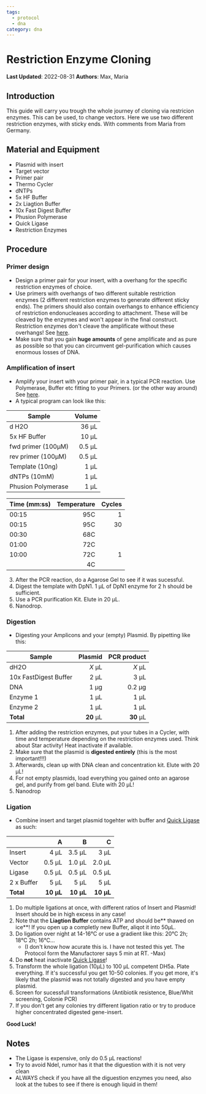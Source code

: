 ```yaml
---
tags:
  - protocol
  - dna
category: dna
---
```

# Restriction Enzyme Cloning

**Last Updated**: 2022-08-31
**Authors**: Max, Maria

## Introduction
This guide will carry you trough the whole journey of cloning via restricion enzymes. This can be used, to change vectors. Here we use two different restriction enzymes, with sticky ends. With comments from Maria from Germany.

## Material and Equipment
- Plasmid with insert
- Target vector
- Primer pair
- Thermo Cycler
- dNTPs
- 5x HF Buffer
- 2x Liagtion Buffer
- 10x Fast Digest Buffer
- Phusion Polymerase
- Quick Ligase
- Restriction Enzymes

## Procedure
### Primer design 
- Design a primer pair for your insert, with a overhang for the specific restriction enzymes of choice. 
- Use primers with overhangs of two different suitable restriction enzymes (2 different restriction enzymes to generate different sticky ends). The primers should also contain overhangs to enhance efficiency of restriction endonucleases according to attachment. These will be cleaved by the enzymes and won't appear in the final construct. Restriction enzymes don't cleave the amplificate without these overhangs! See [here](https://international.neb.com/tools-and-resources/usage-guidelines/cleavage-close-to-the-end-of-dna-fragments).
- Make sure that you gain **huge amounts** of gene amplificate and as pure as possible so that you can circumvent gel-purification which causes enormous losses of DNA.
### Amplification of insert
- Amplify your insert with your primer pair, in a typical PCR reaction. Use Polymerase, Buffer etc fitting to your Primers. (or the other way around) See [here](https://tmcalculator.neb.com/#!/main).
- A typical program can look like this:

| Sample             | Volume |
|--------------------|-------:|
| d H2O              |  36 µL |
| 5x HF Buffer       |  10 µL |
| fwd primer (100µM) | 0.5 µL |
| rev primer (100µM) | 0.5 µL |
| Template (10ng)    |   1 µL |
| dNTPs (10mM)       |   1 µL |
| Phusion Polymerase |   1 µL |

| Time (mm:ss) | Temperature | Cycles |
|--------------|------------:|-------:|
| 00:15        |         95C |      1 |
| 00:15        |         95C |     30 |
| 00:30        |         68C |        |
| 01:00        |         72C |        |
| 10:00        |         72C |      1 |
|              |          4C |        |

3. After the PCR reaction, do a Agarose Gel to see if it was sucessful.
4. Digest the template with DpN1. 1 µL of DpN1 enzyme for 2 h should be sufficient. 
5. Use a PCR purification Kit. Elute in 20 µL.
7. Nanodrop.
### Digestion
- Digesting your Amplicons and your (empty) Plasmid. By pipetting like this:

| Sample                | Plasmid | PCR product |
|-----------------------|--------:|------------:|
| dH2O                  |     _X_ µL|         _X_ µL|
| 10x FastDigest Buffer |       2 µL |           3 µL |
| DNA                   |    1 µg |      0.2 µg |
| Enzyme 1              |       1 µL |           1 µL|
| Enzyme 2              |       1 µL |           1 µL|
| **Total**             |  **20** µL|      **30** µL|

1. After adding the restriction enzymes, put your tubes in a Cycler, with time and temperature depending on the restriction enzymes used. Think about Star activity! Heat inactivate if available. 
2. Make sure that the plasmid is **digested entirely** (this is the most important!!!)
3. Afterwards, clean up with DNA clean and concentration kit. Elute with 20 µL!
4. For not empty plasmids, load everything you gained onto an agarose gel, and purify from gel band. Elute with 20 µL! 
5. Nanodrop
### Ligation
-  Combine insert and target plasmid togehter with buffer and [Quick Ligase](https://international.neb.com/protocols/0001/01/01/quick-ligation-protocol) as such:

|           |         A |         B |         C |
|-----------|----------:|----------:|----------:|
| Insert    |      4 µL |    3.5 µL |      3 µL |
| Vector    |    0.5 µL |    1.0 µL |    2.0 µL |
| Ligase    |    0.5 µL |    0.5 µL |    0.5 µL |
| 2 x Buffer    |      5 µL |      5 µL |      5 µL |
| **Total** | **10 µL** | **10 µL** | **10 µL** |

1. Do multiple ligations at once, with different ratios of Insert and Plasmid! Insert should be in high excess in any case!
2. Note that the **Liagtion Buffer** contains ATP and should be** thawed on ice**! If you open up a completly new Buffer, aliqot it into 50µL.
3. Do ligation over night at 14-16°C or use a gradient like this: 20°C 2h; 18°C 2h; 16°C…  
	- (I don't know how acurate this is. I have not tested this yet. The Protocol form the Manufactorer says 5 min at RT. -Max)
1. Do **not** heat inactivate  [Quick Ligase](https://international.neb.com/protocols/0001/01/01/quick-ligation-protocol)!
4. Transform the whole ligation (10µL) to 100 µL competent DH5a. Plate everything. If it's successful you get 10-50 colonies. If you get more, it's likely that the plasmid was not totally digested and you have empty plasmid.
5. Screen for sucessfull transformations (Antibiotik resistence, Blue/Whit screening, Colonie PCR)
6. If you don't get any colonies try different ligation ratio or try to produce higher concentrated digested gene-insert.

**Good Luck!**

## Notes
- The Ligase is expensive, only do 0.5 µL reactions!
- Try to avoid NdeI, rumor has it that the diguestion with it is not very clean
- ALWAYS check if you have all the diguestion enzymes you need, also look at the tubes to see if there is enough liquid in them!

